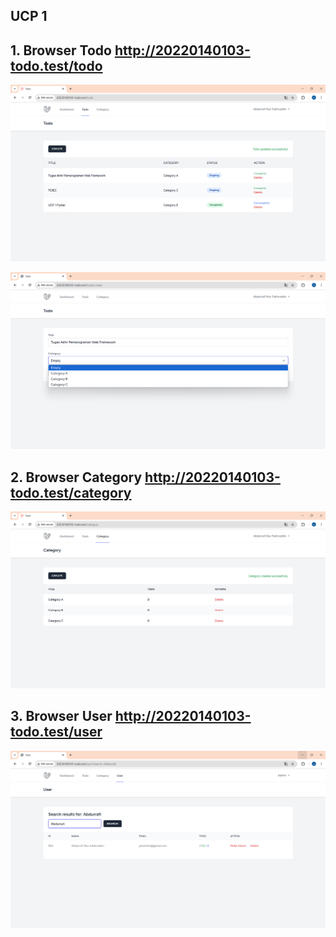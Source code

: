 ## UCP 1

## 1. Browser Todo http://20220140103-todo.test/todo

![alt text](screenshot/Ucp1/Todo.png)

![alt text](screenshot/Ucp1/Dropdown.png)

## 2. Browser Category http://20220140103-todo.test/category

![alt text](screenshot/Ucp1/Category.png)

## 3. Browser User http://20220140103-todo.test/user

![alt text](screenshot/Ucp1/User.png)